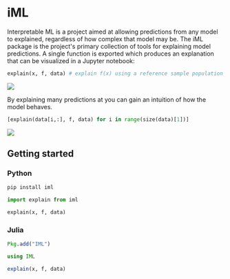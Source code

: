 # iML

Interpretable ML is a project aimed at allowing predictions from any model to explained, regardless of how complex that model may be. The iML package is the project's primary collection of tools for explaining model predictions. A single function is exported which produces an explanation that can be visualized in a Jupyter notebook:

```python
explain(x, f, data) # explain f(x) using a reference sample population 'data'
```
![](https://interpretable-ml.github.io/images/sampleExplanation.png)

By explaining many predictions at you can gain an intuition of how the model behaves.
```python
[explain(data[i,:], f, data) for i in range(size(data)[1])]
```
![](https://interpretable-ml.github.io/images/sampleModelExplanation.png)

## Getting started

### Python

```python
pip install iml
```

```python
import explain from iml

explain(x, f, data)
```

### Julia
```julia
Pkg.add("IML")
```

```julia
using IML

explain(x, f, data)
```
